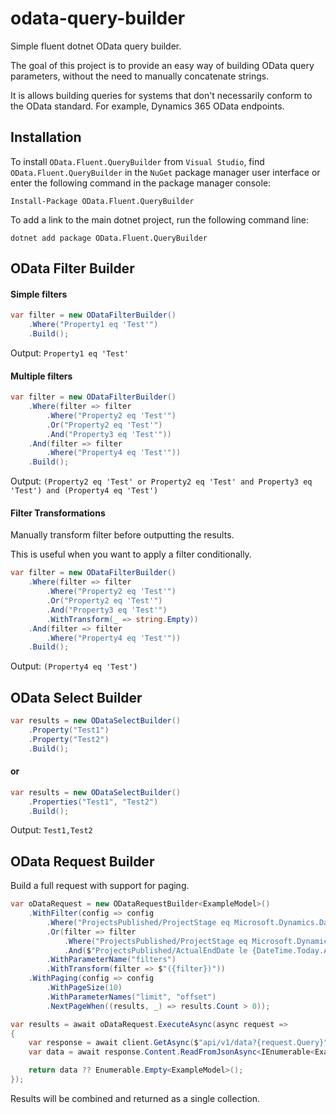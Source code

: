 
# odata-query-builder

Simple fluent dotnet OData query builder.

The goal of this project is to provide an easy way of building OData query parameters, without the need to manually concatenate strings.

It is allows building queries for systems that don't necessarily conform to the OData standard. For example, Dynamics 365 OData endpoints.

## Installation

To install `OData.Fluent.QueryBuilder` from `Visual Studio`, find `OData.Fluent.QueryBuilder` in the `NuGet` package manager user interface or enter the following command in the package manager console:
```
Install-Package OData.Fluent.QueryBuilder
```

To add a link to the main dotnet project, run the following command line:
```
dotnet add package OData.Fluent.QueryBuilder
```
## OData Filter Builder

#### Simple filters

```csharp
var filter = new ODataFilterBuilder()
    .Where("Property1 eq 'Test'")
    .Build();
```
Output: `Property1 eq 'Test'`

#### Multiple filters

```csharp
var filter = new ODataFilterBuilder()
    .Where(filter => filter
        .Where("Property2 eq 'Test'")
        .Or("Property2 eq 'Test'")
        .And("Property3 eq 'Test'"))
    .And(filter => filter
        .Where("Property4 eq 'Test'"))
    .Build();
```
Output: `(Property2 eq 'Test' or Property2 eq 'Test' and Property3 eq 'Test') and (Property4 eq 'Test')`

#### Filter Transformations

Manually transform filter before outputting the results.

This is useful when you want to apply a filter conditionally.

```csharp
var filter = new ODataFilterBuilder()
    .Where(filter => filter
        .Where("Property2 eq 'Test'")
        .Or("Property2 eq 'Test'")
        .And("Property3 eq 'Test'")
        .WithTransform(_ => string.Empty))
    .And(filter => filter
        .Where("Property4 eq 'Test'"))
    .Build();
```

Output: `(Property4 eq 'Test')`

## OData Select Builder

```csharp
var results = new ODataSelectBuilder()
    .Property("Test1")
    .Property("Test2")
    .Build();
```

#### or

```csharp
var results = new ODataSelectBuilder()
    .Properties("Test1", "Test2")
    .Build();
```

Output: `Test1,Test2`

## OData Request Builder

Build a full request with support for paging.

```csharp
var oDataRequest = new ODataRequestBuilder<ExampleModel>()
    .WithFilter(config => config
        .Where("ProjectsPublished/ProjectStage eq Microsoft.Dynamics.DataEntities.ProjStatus'InProcess'")
        .Or(filter => filter
            .Where("ProjectsPublished/ProjectStage eq Microsoft.Dynamics.DataEntities.ProjStatus'Completed'")
            .And($"ProjectsPublished/ActualEndDate le {DateTime.Today.AddMonths(-1).ToString("yyyy-MM-dd")}"))
        .WithParameterName("filters")
        .WithTransform(filter => $"({filter})"))
    .WithPaging(config => config
        .WithPageSize(10)
        .WithParameterNames("limit", "offset")
        .NextPageWhen((results, _) => results.Count > 0));

var results = await oDataRequest.ExecuteAsync(async request =>
{
    var response = await client.GetAsync($"api/v1/data?{request.Query}");
    var data = await response.Content.ReadFromJsonAsync<IEnumerable<ExampleModel>>();

    return data ?? Enumerable.Empty<ExampleModel>();
});
```

Results will be combined and returned as a single collection.
